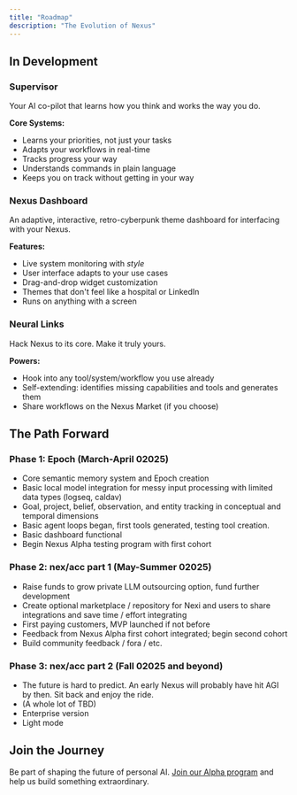 ```yaml
---
title: "Roadmap"
description: "The Evolution of Nexus"
---
```


## In Development

### Supervisor
Your AI co-pilot that learns how you think and works the way you do.

**Core Systems:**
- Learns your priorities, not just your tasks
- Adapts your workflows in real-time
- Tracks progress your way
- Understands commands in plain language
- Keeps you on track without getting in your way

### Nexus Dashboard
An adaptive, interactive, retro-cyberpunk theme dashboard for interfacing with your Nexus.

**Features:**
- Live system monitoring with *style*
- User interface adapts to your use cases
- Drag-and-drop widget customization
- Themes that don't feel like a hospital or LinkedIn
- Runs on anything with a screen

### Neural Links
Hack Nexus to its core. Make it truly yours.

**Powers:**
- Hook into any tool/system/workflow you use already
- Self-extending: identifies missing capabilities and tools and generates them
- Share workflows on the Nexus Market (if you choose)


## The Path Forward

### Phase 1: Epoch (March-April 02025)
- Core semantic memory system and Epoch creation
- Basic local model integration for messy input processing with limited data types (logseq, caldav)
- Goal, project, belief, observation, and entity tracking in conceptual and temporal dimensions
- Basic agent loops began, first tools generated, testing tool creation.
- Basic dashboard functional
- Begin Nexus Alpha testing program with first cohort

### Phase 2: nex/acc part 1 (May-Summer 02025)

- Raise funds to grow private LLM outsourcing option, fund further development
- Create optional marketplace / repository for Nexi and users to share integrations and save time / effort integrating
- First paying customers, MVP launched if not before
- Feedback from Nexus Alpha first cohort integrated; begin second cohort
- Build community feedback / fora / etc.

### Phase 3: nex/acc part 2 (Fall 02025 and beyond)

- The future is hard to predict. An early Nexus will probably have hit AGI by then. Sit back and enjoy the ride. 
- (A whole lot of TBD)
- Enterprise version
- Light mode

## Join the Journey

Be part of shaping the future of personal AI. [Join our Alpha program](/join-alpha) and help us build something extraordinary. 